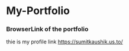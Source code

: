 # My-Portfolio
### BrowserLink of the portfolio
thie is my profile link
https://sumitkaushik.us.to/
